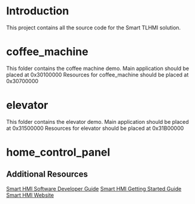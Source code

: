 # Introduction

This project contains all the source code for the Smart TLHMI solution.

# coffee_machine

This folder contains the coffee machine demo.
Main application should be placed at 0x30100000
Resources for coffee_machine should be placed at 0x30700000

# elevator

This folder contains the elevator demo.
Main application should be placed at 0x31500000
Resources for elevator should be placed at 0x31B00000

# home_control_panel

## Additional Resources

[Smart HMI Software Developer Guide]
[Smart HMI Getting Started Guide]
[Smart HMI Website]

[smart hmi website]: https://www.nxp.com/mcu-smhmi
[smart hmi getting started guide]: https://www.nxp.com/document/guide/getting-started-with-the-sln-tlhmi-iot:GS-SLN-TLHMI-IOT
[smart hmi software developer guide]: https://www.nxp.com/docs/en/user-guide/MCU-SMHMI-SDUG.pdf
